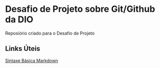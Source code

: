 # Desafio de Projeto sobre Git/Github da DIO
Reposiório criado para o Desafio de Projeto

## Links Úteis
[Sintaxe Básica Markdown](https://www.markdownguide.org/basic-syntax/)
